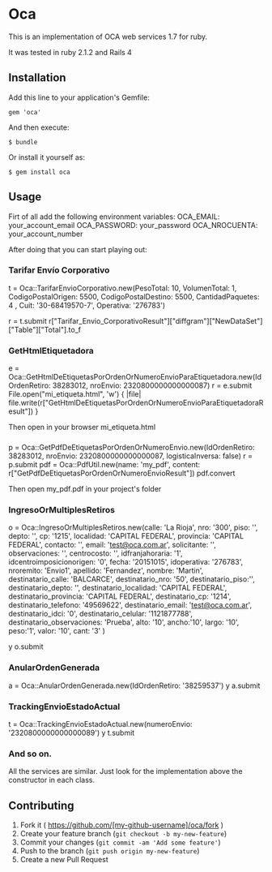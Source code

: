 # Oca

This is an implementation of OCA web services 1.7 for ruby.

It was tested in ruby 2.1.2 and Rails 4

## Installation

Add this line to your application's Gemfile:

    gem 'oca'

And then execute:

    $ bundle

Or install it yourself as:

    $ gem install oca

## Usage

Firt of all add the following environment variables:
  OCA_EMAIL: your_account_email
  OCA_PASSWORD: your_password
  OCA_NROCUENTA: your_account_number

After doing that you can start playing out:

### Tarifar Envío Corporativo

t = Oca::TarifarEnvioCorporativo.new(PesoTotal: 10, VolumenTotal: 1, CodigoPostalOrigen: 5500, CodigoPostalDestino: 5500, CantidadPaquetes: 4 , Cuit: '30-68419570-7', Operativa: '276783')

r = t.submit
r["Tarifar_Envio_CorporativoResult"]["diffgram"]["NewDataSet"]["Table"]["Total"].to_f


### GetHtmlEtiquetadora

e = Oca::GetHtmlDeEtiquetasPorOrdenOrNumeroEnvioParaEtiquetadora.new(IdOrdenRetiro: 38283012, nroEnvio: 2320800000000000087)
r = e.submit
File.open("mi_etiqueta.html", 'w') { |file| file.write(r["GetHtmlDeEtiquetasPorOrdenOrNumeroEnvioParaEtiquetadoraResult"]) }

Then open in your browser mi_etiqueta.html

###

p = Oca::GetPdfDeEtiquetasPorOrdenOrNumeroEnvio.new(IdOrdenRetiro: 38283012, nroEnvio: 2320800000000000087, logisticaInversa: false)
r = p.submit
pdf = Oca::PdfUtil.new(name: 'my_pdf', content: r["GetPdfDeEtiquetasPorOrdenOrNumeroEnvioResult"])
pdf.convert

Then open my_pdf.pdf in your project's folder

### IngresoOrMultiplesRetiros

o = Oca::IngresoOrMultiplesRetiros.new(calle: 'La Rioja', nro: '300', piso: '', depto: '', cp: '1215', localidad: 'CAPITAL FEDERAL', provincia: 'CAPITAL FEDERAL', contacto: '', email: 'test@oca.com.ar', solicitante: '', observaciones: '', centrocosto: '', idfranjahoraria: '1', idcentroimposicionorigen: '0', fecha: '20151015', idoperativa: '276783', nroremito: 'Envio1', apellido: 'Fernandez', nombre: 'Martin', destinatario_calle: 'BALCARCE', destinatario_nro: '50', destinatario_piso:'', destinatario_depto: '', destinatario_localidad: 'CAPITAL FEDERAL', destinatario_provincia: 'CAPITAL FEDERAL', destinatario_cp: '1214', destinatario_telefono: '49569622', destinatario_email: 'test@oca.com.ar', destinatario_idci: '0', destinatario_celular: '1121877788', destinatario_observaciones: 'Prueba', alto: '10', ancho:'10', largo: '10', peso:'1', valor: '10', cant: '3' )

y o.submit

### AnularOrdenGenerada

a = Oca::AnularOrdenGenerada.new(IdOrdenRetiro: '38259537')
y a.submit


### TrackingEnvioEstadoActual
t = Oca::TrackingEnvioEstadoActual.new(numeroEnvio: '2320800000000000089')
y t.submit


### And so on.

  All the services are similar. Just look for the implementation above the constructor in each class.

## Contributing

1. Fork it ( https://github.com/[my-github-username]/oca/fork )
2. Create your feature branch (`git checkout -b my-new-feature`)
3. Commit your changes (`git commit -am 'Add some feature'`)
4. Push to the branch (`git push origin my-new-feature`)
5. Create a new Pull Request







